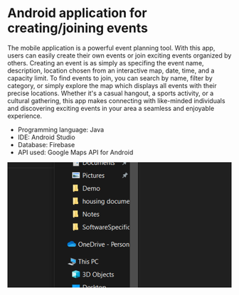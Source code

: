 # Android application for creating/joining events
The mobile application is a powerful event planning tool. With this app, users can easily create their own events or join exciting events organized by others. Creating an event is as simply as specifing the event name, description, location chosen from an interactive map, date, time, and a capacity limit. To find events to join, you can search by name, filter by category, or simply explore the map which displays all events with their precise locations. Whether it's a casual hangout, a sports activity, or a cultural gathering, this app makes connecting with like-minded individuals and discovering exciting events in your area a seamless and enjoyable experience.

* Programming language: Java
* IDE: Android Studio
* Database: Firebase
* API used: Google Maps API for Android

![alt text](https://github.com/Djimi02/EventApp/blob/main/photos/%D0%95%D0%BA%D1%80%D0%B0%D0%BD%D0%BD%D0%B0%20%D1%81%D0%BD%D0%B8%D0%BC%D0%BA%D0%B0%202023-04-15%20213704.png)